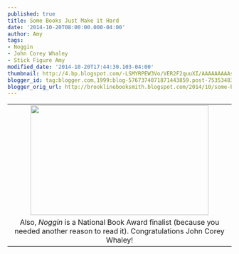 ```yaml
---
published: true
title: Some Books Just Make it Hard
date: '2014-10-20T08:00:00.000-04:00'
author: Amy
tags:
- Noggin
- John Corey Whaley
- Stick Figure Amy
modified_date: '2014-10-20T17:44:30.103-04:00'
thumbnail: http://4.bp.blogspot.com/-LSMYRPEW3Vo/VER2F2quuXI/AAAAAAAAAss/tjcn2qe7t8A/s72-c/Noggin.jpg
blogger_id: tag:blogger.com,1999:blog-5767374071871443859.post-7535348340413050092
blogger_orig_url: http://brooklinebooksmith.blogspot.com/2014/10/some-books-just-make-it-hard.html
---
```


<table align="center" cellpadding="0" cellspacing="0" class="tr-caption-container" style="margin-left: auto; margin-right: auto; text-align: center;"><tbody><tr><td style="text-align: center;"><a href="http://4.bp.blogspot.com/-LSMYRPEW3Vo/VER2F2quuXI/AAAAAAAAAss/tjcn2qe7t8A/s1600/Noggin.jpg" imageanchor="1" style="margin-left: auto; margin-right: auto;"><img border="0" src="http://4.bp.blogspot.com/-LSMYRPEW3Vo/VER2F2quuXI/AAAAAAAAAss/tjcn2qe7t8A/s1600/Noggin.jpg" height="247" width="400" /></a></td></tr><tr><td class="tr-caption" style="text-align: center;">Also, <i>Noggin</i> is a National Book Award finalist (because you needed another reason to read it). Congratulations John Corey Whaley!</td></tr></tbody></table><br />
